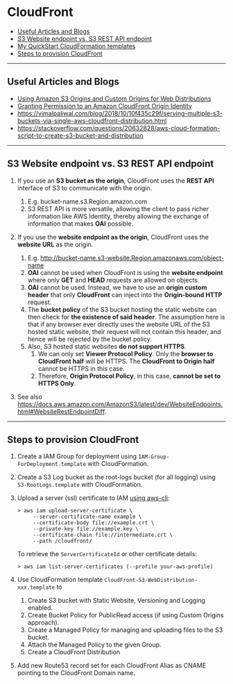 # CloudFront

- [Useful Articles and Blogs](#useful-articles-and-blogs)
- [S3 Website endpoint vs. S3 REST API endpoint](#s3-website-endpoint-vs-s3-rest-api-endpoint)
- [My QuickStart CloudFormation templates](./cfn/)
- [Steps to provision CloudFront](#steps-to-provision-cloudfront)


---
## Useful Articles and Blogs
- [Using Amazon S3 Origins and Custom Origins for Web Distributions](
  http://docs.aws.amazon.com/AmazonCloudFront/latest/DeveloperGuide/DownloadDistS3AndCustomOrigins.html)
- [Granting Permission to an Amazon CloudFront Origin Identity](
  http://docs.aws.amazon.com/AmazonS3/latest/dev/example-bucket-policies.html#example-bucket-policies-use-case-6)
- https://vimalpaliwal.com/blog/2018/10/10f435c29f/serving-multiple-s3-buckets-via-single-aws-cloudfront-distribution.html
- https://stackoverflow.com/questions/20632828/aws-cloud-formation-script-to-create-s3-bucket-and-distribution


---
## S3 Website endpoint vs. S3 REST API endpoint

1. If you use an **S3 bucket as the origin**, CloudFront uses the **REST API** interface of S3 to communicate with the origin.
    1. E.g. bucket-name.s3.Region.amazon.com
    1. S3 REST API is more versatile, allowing the client to pass richer information like AWS Identity, thereby allowing the exchange of information that makes **OAI** possible.

2. If you use the **website endpoint as the origin**, CloudFront uses the **website URL** as the origin.
    1. E.g. http://bucket-name.s3-website.Region.amazonaws.com/object-name
    2. **OAI** cannot be used when CloudFront is using the **website endpoint** where only **GET** and **HEAD** requests are allowed on objects.
    3. **OAI** cannot be used. Instead, we have to use an **origin custom header** that only **CloudFront** can inject into the **Origin-bound HTTP** request.
    4. The **bucket policy** of the S3 bucket hosting the static website can then check for **the existence of said header**. The assumption here is that if any browser ever directly uses the website URL of the S3 hosted static website, their request will not contain this header, and hence will be rejected by the bucket policy.
    5. Also, S3 hosted static websites **do not support HTTPS**.
        1. We can only set **Viewer Protocol Policy**. Only the **browser to CloudFront half** will be HTTPS. The **CloudFront to Origin half** cannot be HTTPS in this case.
        2. Therefore, **Origin Protocol Policy**, in this case, **cannot be set to HTTPS Only**.

3. See also https://docs.aws.amazon.com/AmazonS3/latest/dev/WebsiteEndpoints.html#WebsiteRestEndpointDiff.


---
## Steps to provision CloudFront

1. Create a IAM Group for deployment using `IAM-Group-ForDeployment.template` with CloudFormation.

1. Create a S3 Log bucket as the root-logs bucket (for all logging) using `S3-RootLogs.template` with CloudFormation.

1. Upload a server (ssl) certificate to IAM [using aws-cli](
   http://docs.aws.amazon.com/IAM/latest/UserGuide/id_credentials_server-certs.html#upload-server-certificate):

   ```
   > aws iam upload-server-certificate \
        --server-certificate-name example \
        --certificate-body file://example.crt \
        --private-key file://example.key \
        --certificate-chain file://intermediate.crt \
        --path /cloudfront/
   ```

   To retrieve the `ServerCertificateId` or other certificate details:

   ```
   > aws iam list-server-certificates (--profile your-aws-profile)
   ```

1. Use CloudFormation template `CloudFront-S3-WebDistribution-xxx.template` to
    1. Create S3 bucket with Static Website, Versioning and Logging enabled.
    1. Create Bucket Policy for PublicRead access (if using Custom Origins approach).
    1. Create a Managed Policy for managing and uploading files to the S3 bucket.
    1. Attach the Managed Policy to the given Group.
    1. Create a CloudFront Distribution

1. Add new Route53 record set for each CloudFront Alias as CNAME pointing to
   the CloudFront Domain name.
